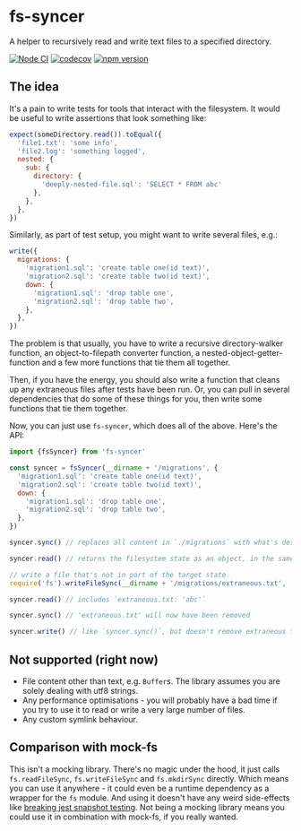 # fs-syncer

A helper to recursively read and write text files to a specified directory.

<!-- codegen:start {preset: badges} -->
[![Node CI](https://github.com/mmkal/ts/workflows/Node%20CI/badge.svg)](https://github.com/mmkal/ts/actions?query=workflow%3A%22Node+CI%22)
[![codecov](https://codecov.io/gh/mmkal/ts/branch/main/graph/badge.svg)](https://codecov.io/gh/mmkal/ts/tree/main/packages/fs-syncer)
[![npm version](https://badge.fury.io/js/fs-syncer.svg)](https://npmjs.com/package/fs-syncer)
<!-- codegen:end -->


## The idea

It's a pain to write tests for tools that interact with the filesystem. It would be useful to write assertions that look something like:

```js
expect(someDirectory.read()).toEqual({
  'file1.txt': 'some info',
  'file2.log': 'something logged',
  nested: {
    sub: {
      directory: {
        'deeply-nested-file.sql': 'SELECT * FROM abc'
      },
    },
  },
})
```

Similarly, as part of test setup, you might want to write several files, e.g.:

```js
write({
  migrations: {
    'migration1.sql': 'create table one(id text)',
    'migration2.sql': 'create table two(id text)',
    down: {
      'migration1.sql': 'drop table one',
      'migration2.sql': 'drop table two',
    },
  },
})
```

The problem is that usually, you have to write a recursive directory-walker function, an object-to-filepath converter function, a nested-object-getter-function and a few more functions that tie them all together.

Then, if you have the energy, you should also write a function that cleans up any extraneous files after tests have been run. Or, you can pull in several dependencies that do some of these things for you, then write some functions that tie them together.

Now, you can just use `fs-syncer`, which does all of the above. Here's the API:

```js
import {fsSyncer} from 'fs-syncer'

const syncer = fsSyncer(__dirname + '/migrations', {
  'migration1.sql': 'create table one(id text)',
  'migration2.sql': 'create table two(id text)',
  down: {
    'migration1.sql': 'drop table one',
    'migration2.sql': 'drop table two',
  },
})

syncer.sync() // replaces all content in `./migrations` with what's described in the target state

syncer.read() // returns the filesystem state as an object, in the same format as the target state

// write a file that's not in part of the target state
require('fs').writeFileSync(__dirname + '/migrations/extraneous.txt', 'abc', 'utf8')

syncer.read() // includes `extraneous.txt: 'abc'`

syncer.sync() // 'extraneous.txt' will now have been removed

syncer.write() // like `syncer.sync()`, but doesn't remove extraneous files
```

## Not supported (right now)

- File content other than text, e.g. `Buffer`s. The library assumes you are solely dealing with utf8 strings.
- Any performance optimisations - you will probably have a bad time if you try to use it to read or write a very large number of files.
- Any custom symlink behaviour.

## Comparison with mock-fs

This isn't a mocking library. There's no magic under the hood, it just calls `fs.readFileSync`, `fs.writeFileSync` and `fs.mkdirSync` directly. Which means you can use it anywhere - it could even be a runtime dependency as a wrapper for the `fs` module. And using it doesn't have any weird side-effects like [breaking jest snapshot testing](https://www.npmjs.com/package/mock-fs#using-with-jest-snapshot-testing). Not being a mocking library means you could use it in combination with mock-fs, if you really wanted.
